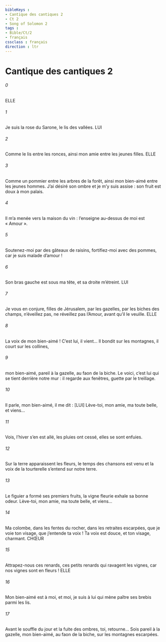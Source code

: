 ```yaml
---
bibleKeys : 
- Cantique des cantiques 2
- Ct 2
- Song of Solomon 2
tags : 
- Bible/Ct/2
- français
cssclass : français
direction : ltr
---
```


# Cantique des cantiques 2

###### 0
ELLE
###### 1
Je suis la rose du Sarone,
le lis des vallées.
LUI
###### 2
Comme le lis entre les ronces,
ainsi mon amie entre les jeunes filles.
ELLE
###### 3
Comme un pommier entre les arbres de la forêt,
ainsi mon bien-aimé entre les jeunes hommes.
J’ai désiré son ombre
et je m’y suis assise :
son fruit est doux
à mon palais.
###### 4
Il m’a menée
vers la maison du vin :
l’enseigne au-dessus de moi est
« Amour ».
###### 5
Soutenez-moi par des gâteaux de raisins,
fortifiez-moi avec des pommes,
car je suis malade d’amour !
###### 6
Son bras gauche est sous ma tête,
et sa droite m’étreint.
LUI
###### 7
Je vous en conjure, filles de Jérusalem,
par les gazelles, par les biches des champs,
n’éveillez pas, ne réveillez pas l’Amour,
avant qu’il le veuille.
ELLE
###### 8
La voix de mon bien-aimé !
C’est lui, il vient…
Il bondit sur les montagnes,
il court sur les collines,
###### 9
mon bien-aimé, pareil à la gazelle,
au faon de la biche.
Le voici, c’est lui qui se tient
derrière notre mur :
il regarde aux fenêtres,
guette par le treillage.
###### 10
Il parle, mon bien-aimé,
il me dit :
[LUI] Lève-toi, mon amie, ma toute belle,
et viens…
###### 11
Vois,
l’hiver s’en est allé,
les pluies ont cessé,
elles se sont enfuies.
###### 12
Sur la terre apparaissent les fleurs,
le temps des chansons est venu
et la voix de la tourterelle s’entend
sur notre terre.
###### 13
Le figuier a formé ses premiers fruits,
la vigne fleurie exhale sa bonne odeur.
Lève-toi, mon amie, ma toute belle,
et viens…
###### 14
Ma colombe, dans les fentes du rocher,
dans les retraites escarpées,
que je voie ton visage,
que j’entende ta voix !
Ta voix est douce,
et ton visage, charmant.
CHŒUR
###### 15
Attrapez-nous ces renards,
ces petits renards
qui ravagent les vignes,
car nos vignes sont en fleurs !
ELLE
###### 16
Mon bien-aimé est à moi,
et moi, je suis à lui
qui mène paître ses brebis
parmi les lis.
###### 17
Avant le souffle du jour
et la fuite des ombres,
toi, retourne…
Sois pareil à la gazelle, mon bien-aimé,
au faon de la biche,
sur les montagnes escarpées.
